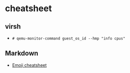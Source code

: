# cheatsheet

## virsh
* `# qemu-monitor-command guest_os_id --hmp "info cpus"`

## Markdown
* [Emoji cheatsheet](https://www.webpagefx.com/tools/emoji-cheat-sheet/)
